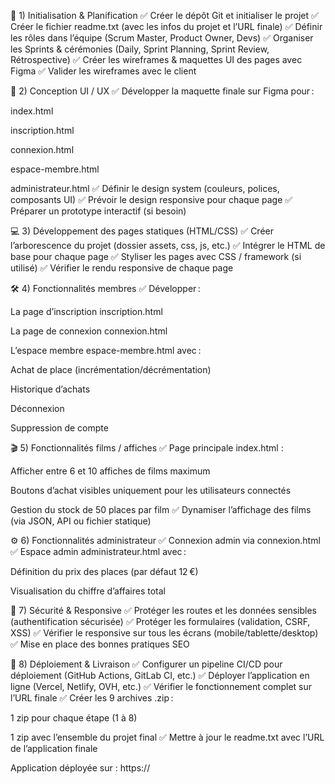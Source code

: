 🎯 1) Initialisation & Planification
✅ Créer le dépôt Git et initialiser le projet
✅ Créer le fichier readme.txt (avec les infos du projet et l’URL finale)
✅ Définir les rôles dans l’équipe (Scrum Master, Product Owner, Devs)
✅ Organiser les Sprints & cérémonies (Daily, Sprint Planning, Sprint Review, Rétrospective)
✅ Créer les wireframes & maquettes UI des pages avec Figma
✅ Valider les wireframes avec le client

🎨 2) Conception UI / UX
✅ Développer la maquette finale sur Figma pour :

index.html

inscription.html

connexion.html

espace-membre.html

administrateur.html
✅ Définir le design system (couleurs, polices, composants UI)
✅ Prévoir le design responsive pour chaque page
✅ Préparer un prototype interactif (si besoin)

💻 3) Développement des pages statiques (HTML/CSS)
✅ Créer l’arborescence du projet (dossier assets, css, js, etc.)
✅ Intégrer le HTML de base pour chaque page
✅ Styliser les pages avec CSS / framework (si utilisé)
✅ Vérifier le rendu responsive de chaque page

🛠️ 4) Fonctionnalités membres
✅ Développer :

La page d’inscription inscription.html

La page de connexion connexion.html

L’espace membre espace-membre.html avec :

Achat de place (incrémentation/décrémentation)

Historique d’achats

Déconnexion

Suppression de compte

🎬 5) Fonctionnalités films / affiches
✅ Page principale index.html :

Afficher entre 6 et 10 affiches de films maximum

Boutons d’achat visibles uniquement pour les utilisateurs connectés

Gestion du stock de 50 places par film
✅ Dynamiser l’affichage des films (via JSON, API ou fichier statique)

⚙️ 6) Fonctionnalités administrateur
✅ Connexion admin via connexion.html
✅ Espace admin administrateur.html avec :

Définition du prix des places (par défaut 12 €)

Visualisation du chiffre d’affaires total

🔐 7) Sécurité & Responsive
✅ Protéger les routes et les données sensibles (authentification sécurisée)
✅ Protéger les formulaires (validation, CSRF, XSS)
✅ Vérifier le responsive sur tous les écrans (mobile/tablette/desktop)
✅ Mise en place des bonnes pratiques SEO

🚀 8) Déploiement & Livraison
✅ Configurer un pipeline CI/CD pour déploiement (GitHub Actions, GitLab CI, etc.)
✅ Déployer l’application en ligne (Vercel, Netlify, OVH, etc.)
✅ Vérifier le fonctionnement complet sur l’URL finale
✅ Créer les 9 archives .zip :

1 zip pour chaque étape (1 à 8)

1 zip avec l’ensemble du projet final
✅ Mettre à jour le readme.txt avec l’URL de l’application finale

Application déployée sur : https://